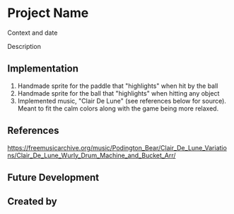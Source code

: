 # Project Name

Context and date

Description


## Implementation

1. Handmade sprite for the paddle that "highlights" when hit by the ball
2. Handmade sprite for the ball that "highlights" when hitting any object
3. Implemented music, "Clair De Lune" (see references below for source). Meant to fit the calm colors along with the game being more relaxed.



## References
https://freemusicarchive.org/music/Podington_Bear/Clair_De_Lune_Variations/Clair_De_Lune_Wurly_Drum_Machine_and_Bucket_Arr/

## Future Development


## Created by
